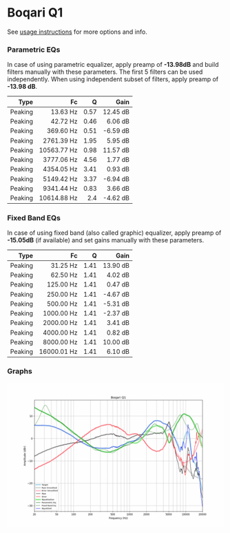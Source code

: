 # Boqari Q1
See [usage instructions](https://github.com/jaakkopasanen/AutoEq#usage) for more options and info.

### Parametric EQs
In case of using parametric equalizer, apply preamp of **-13.98dB** and build filters manually
with these parameters. The first 5 filters can be used independently.
When using independent subset of filters, apply preamp of **-13.98 dB**.

| Type    | Fc          |    Q | Gain     |
|--------:|------------:|-----:|---------:|
| Peaking | 13.63 Hz    | 0.57 | 12.45 dB |
| Peaking | 42.72 Hz    | 0.46 | 6.06 dB  |
| Peaking | 369.60 Hz   | 0.51 | -6.59 dB |
| Peaking | 2761.39 Hz  | 1.95 | 5.95 dB  |
| Peaking | 10563.77 Hz | 0.98 | 11.57 dB |
| Peaking | 3777.06 Hz  | 4.56 | 1.77 dB  |
| Peaking | 4354.05 Hz  | 3.41 | 0.93 dB  |
| Peaking | 5149.42 Hz  | 3.37 | -6.94 dB |
| Peaking | 9341.44 Hz  | 0.83 | 3.66 dB  |
| Peaking | 10614.88 Hz | 2.4  | -4.62 dB |

### Fixed Band EQs
In case of using fixed band (also called graphic) equalizer, apply preamp of **-15.05dB**
(if available) and set gains manually with these parameters.

| Type    | Fc          |    Q | Gain     |
|--------:|------------:|-----:|---------:|
| Peaking | 31.25 Hz    | 1.41 | 13.90 dB |
| Peaking | 62.50 Hz    | 1.41 | 4.02 dB  |
| Peaking | 125.00 Hz   | 1.41 | 0.47 dB  |
| Peaking | 250.00 Hz   | 1.41 | -4.67 dB |
| Peaking | 500.00 Hz   | 1.41 | -5.31 dB |
| Peaking | 1000.00 Hz  | 1.41 | -2.37 dB |
| Peaking | 2000.00 Hz  | 1.41 | 3.41 dB  |
| Peaking | 4000.00 Hz  | 1.41 | 0.82 dB  |
| Peaking | 8000.00 Hz  | 1.41 | 10.00 dB |
| Peaking | 16000.01 Hz | 1.41 | 6.10 dB  |

### Graphs
![](./Boqari%20Q1.png)